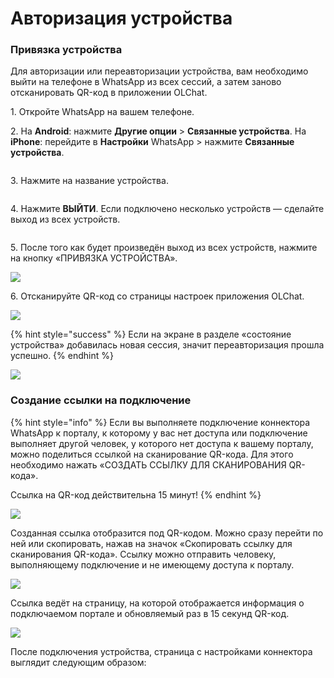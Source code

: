 # Авторизация устройства

### Привязка устройства

Для авторизации или переавторизации устройства, вам необходимо выйти на телефоне в WhatsApp из всех сессий, а затем заново отсканировать QR-код в приложении OLChat.

1\. Откройте WhatsApp на вашем телефоне.

2\. На **Android**: нажмите **Другие опции** > **Связанные устройства**. На **iPhone**: перейдите в **Настройки** WhatsApp > нажмите **Связанные устройства**.

<figure><img src="../../.gitbook/assets/image (133).png" alt=""><figcaption></figcaption></figure>

3\. Нажмите на название устройства.

<figure><img src="../../.gitbook/assets/image (843).png" alt=""><figcaption></figcaption></figure>

4\. Нажмите **ВЫЙТИ**. Если подключено несколько устройств — сделайте выход из всех устройств.

<figure><img src="../../.gitbook/assets/image (105).png" alt=""><figcaption></figcaption></figure>

5\. После того как будет произведён выход из всех устройств, нажмите на кнопку «ПРИВЯЗКА УСТРОЙСТВА».

![](<../../.gitbook/assets/image (563).png>)

6\. Отсканируйте QR-код со страницы настроек приложения OLChat.

![](<../../.gitbook/assets/image (43).png>)

{% hint style="success" %}
Если на экране в разделе «состояние устройства» добавилась новая сессия, значит переавторизация прошла успешно.
{% endhint %}

![](<../../.gitbook/assets/image (120).png>)

### Создание ссылки на подключение

{% hint style="info" %}
Если вы выполняете подключение коннектора WhatsApp к порталу, к которому у вас нет доступа или подключение выполняет другой человек, у которого нет доступа к вашему порталу, можно поделиться ссылкой на сканирование QR-кода. Для этого необходимо нажать «СОЗДАТЬ ССЫЛКУ ДЛЯ СКАНИРОВАНИЯ QR-кода».

Ссылка на QR-код действительна 15 минут!
{% endhint %}

![](<../../.gitbook/assets/image (730).png>)

Созданная ссылка отобразится под QR-кодом. Можно сразу перейти по ней или скопировать, нажав на значок «Скопировать ссылку для сканирования QR-кода». Ссылку можно отправить человеку, выполняющему подключение и не имеющему доступа к порталу.

![](<../../.gitbook/assets/image (759).png>)

Ссылка ведёт на страницу, на которой отображается информация о подключаемом портале и обновляемый раз в 15 секунд QR-код.

![](<../../.gitbook/assets/image (132).png>)

После подключения устройства, страница с настройками коннектора выглядит следующим образом:

<figure><img src="../../.gitbook/assets/image (1011).png" alt=""><figcaption></figcaption></figure>
